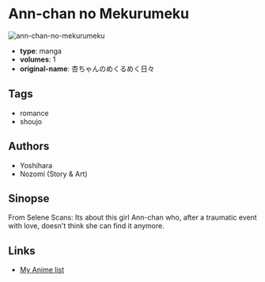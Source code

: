 # Ann-chan no Mekurumeku

![ann-chan-no-mekurumeku](https://cdn.myanimelist.net/images/manga/1/10595.jpg)

-   **type**: manga
-   **volumes**: 1
-   **original-name**: 杏ちゃんのめくるめく日々

## Tags

-   romance
-   shoujo

## Authors

-   Yoshihara
-   Nozomi (Story & Art)

## Sinopse

From Selene Scans:
Its about this girl Ann-chan who, after a traumatic event with love, doesn't think she can find it anymore.

## Links

-   [My Anime list](https://myanimelist.net/manga/7767/Ann-chan_no_Mekurumeku)
